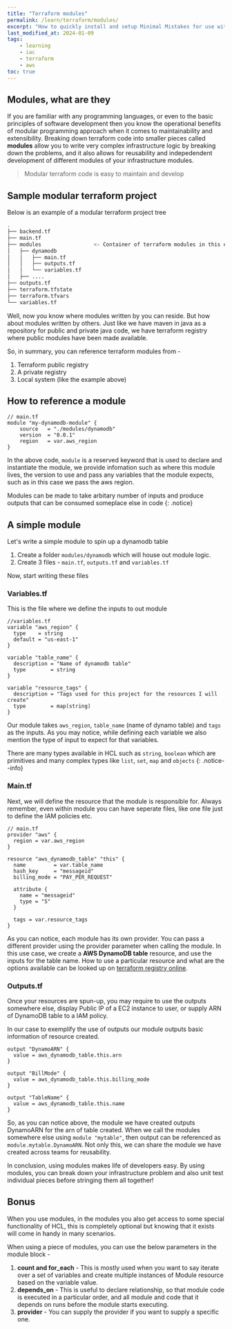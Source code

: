 ```yaml
---
title: "Terraform modules"
permalink: /learn/terraform/modules/
excerpt: "How to quickly install and setup Minimal Mistakes for use with GitHub Pages."
last_modified_at: 2024-01-09
tags:
    - learning
    - iac
    - terraform
    - aws
toc: true
---
```


## Modules, what are they
If you are familiar with any programming languages, or even to the basic principles of software development then you know the operational benefits of modular programming approach when it comes to maintainability and extensibility. Breaking down terraform code into smaller pieces called __modules__ allow you to write very complex infrastructure logic by breaking down the problems, and it also allows for reusability and indepedendent development of different modules of your infrastructure modules.

> Modular terraform code is easy to maintain and develop 

## Sample modular terraform project
Below is an example of a modular terraform project tree
~~~bash
.
├── backend.tf
├── main.tf
├── modules                 <- Container of terraform modules in this example 
│   ├── dynamodb
│   │   ├── main.tf
│   │   ├── outputs.tf
│   │   └── variables.tf
│   ├── ....
├── outputs.tf
├── terraform.tfstate
├── terraform.tfvars
└── variables.tf
~~~

Well, now you know where modules written by you can reside. But how about modules written by others.
Just like we have maven in java as a repository for public and private java code, we have terraform registry where public modules have been made available.

So, in summary, you can reference terraform modules from -
1. Terraform public registry
2. A private registry
3. Local system (like the example above)

## How to reference a module
~~~hcl
// main.tf
module "my-dynamodb-module" {
    source   = "./modules/dynamodb"
    version  = "0.0.1"
    region   = var.aws_region 
}
~~~
In the above code, `module` is a reserved keyword that is used to declare and instantiate the module, we provide infomation such as where this module lives, the version to use and pass any variables that the module expects, such as in this case we pass the aws region.

Modules can be made to take arbitary number of inputs and produce outputs that can be consumed someplace else in code
{: .notice}

## A simple module
Let's write a simple module to spin up a dynamodb table
1. Create a folder `modules/dynamodb` which will house out module logic. 
2. Create 3 files - `main.tf`, `outputs.tf` and `variables.tf`

Now, start writing these files
### Variables.tf
This is the file where we define the inputs to out module
~~~hcl
//variables.tf
variable "aws_region" {
  type    = string
  default = "us-east-1"
}

variable "table_name" {
  description = "Name of dynamodb table"
  type        = string
}

variable "resource_tags" {
  description = "Tags used for this project for the resources I will create"
  type        = map(string)
}
~~~
Our module takes `aws_region`, `table_name` (name of dynamo table) and `tags` as the inputs. As you may notice, while defining each variable we also mention the type of input to expect for that variables. 

There are many types available in HCL such as `string`, `boolean` which are primitives and many complex types like `list`, `set`, `map` and `objects`
{: .notice--info}

### Main.tf
Next, we will define the resource that the module is responsible for. Always remember, even within module you can have seperate files, like one file just to define the IAM policies etc.
~~~hcl
// main.tf
provider "aws" {
  region = var.aws_region
}

resource "aws_dynamodb_table" "this" {
  name         = var.table_name
  hash_key     = "messageid"
  billing_mode = "PAY_PER_REQUEST"

  attribute {
    name = "messageid"
    type = "S"
  }

  tags = var.resource_tags
}
~~~
As you can notice, each module has its own provider. You can pass a different provider using the provider parameter when calling the module.
In this use case, we create a __AWS DynamoDB table__ resource, and use the inputs for the table name. How to use a particular resource and what are the options available can be looked up on [terraform registry online](https://registry.terraform.io/providers/hashicorp/aws/latest/docs/resources/dynamodb_table).

### Outputs.tf
Once your resources are spun-up, you may require to use the outputs somewhere else, display Public IP of a EC2 instance to user, or supply ARN of DynamoDB table to a IAM policy.

In our case to exemplify the use of outputs our module outputs basic information of resource created.
~~~hcl
output "DynamoARN" {
  value = aws_dynamodb_table.this.arn
}

output "BillMode" {
  value = aws_dynamodb_table.this.billing_mode
}

output "TableName" {
  value = aws_dynamodb_table.this.name
}
~~~

So, as you can notice above, the module we have created outputs DynamoARN for the arn of table created. When we call the modules somewhere else using `module "mytable"`, then output can be referenced as `module.mytable.DynamoARN`. Not only this, we can share the module we have created across teams for reusability. 

In conclusion, using modules makes life of developers easy. By using modules, you can break down your infrastructure problem and also unit test individual pieces before stringing them all together!

## Bonus
When you use modules, in the modules you also get access to some special functionality of HCL, this is completely optional but knowing that it exists will come in handy in many scenarios.

When using a piece of modules, you can use the below parameters in the module block - 
1. __count and for_each__ - This is mostly used when you want to say iterate over a set of variables and create multiple instances of Module resource based on the variable value.
2. __depends_on__ - This is useful to declare relationship, so that module code is executed in a particular order, and all module and code that it depends on runs before the module starts executing.
3. __provider__ - You can supply the provider if you want to supply a specific one.